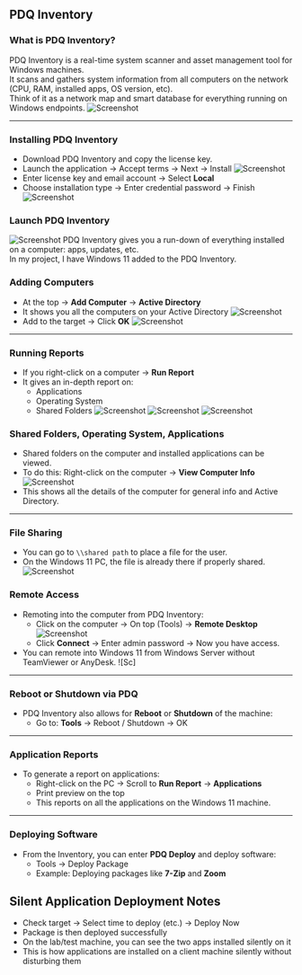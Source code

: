 ## PDQ Inventory

### What is PDQ Inventory?

PDQ Inventory is a real-time system scanner and asset management tool for Windows machines.  
It scans and gathers system information from all computers on the network (CPU, RAM, installed apps, OS version, etc).  
Think of it as a network map and smart database for everything running on Windows endpoints.
![Screenshot](images/screenshot414.jpg)

---
### Installing PDQ Inventory
- Download PDQ Inventory and copy the license key.
- Launch the application → Accept terms → Next → Install
![Screenshot](images/screenshot331.jpg)
- Enter license key and email account → Select **Local**
- Choose installation type → Enter credential password → Finish
![Screenshot](images/screenshot332.jpg)
### Launch PDQ Inventory
![Screenshot](images/screenshot333.jpg)
PDQ Inventory gives you a run-down of everything installed on a computer: apps, updates, etc.  
In my project, I have Windows 11 added to the PDQ Inventory.

### Adding Computers

- At the top → **Add Computer** → **Active Directory**
- It shows you all the computers on your Active Directory
![Screenshot](images/screenshot361.jpg)
- Add to the target → Click **OK**
![Screenshot](images/screenshot360.jpg)
---
### Running Reports

- If you right-click on a computer → **Run Report**
- It gives an in-depth report on:
  - Applications
  - Operating System
  - Shared Folders
![Screenshot](images/screenshot362.jpg)
![Screenshot](images/screenshot363.jpg)
![Screenshot](images/screenshot364.jpg)
### Shared Folders, Operating System, Applications

- Shared folders on the computer and installed applications can be viewed.
- To do this: Right-click on the computer → **View Computer Info**
![Screenshot](images/screenshot366.jpg)
- This shows all the details of the computer for general info and Active Directory.
---
### File Sharing
- You can go to `\\shared path` to place a file for the user.
- On the Windows 11 PC, the file is already there if properly shared.
![Screenshot](images/screenshot365.jpg)
### Remote Access

- Remoting into the computer from PDQ Inventory:
  - Click on the computer → On top (Tools) → **Remote Desktop**
![Screenshot](images/screenshot367.jpg)
  - Click **Connect** → Enter admin password → Now you have access.
- You can remote into Windows 11 from Windows Server without TeamViewer or AnyDesk.
![Sc]

---
### Reboot or Shutdown via PDQ

- PDQ Inventory also allows for **Reboot** or **Shutdown** of the machine:
  - Go to: **Tools** → Reboot / Shutdown → OK
---
### Application Reports

- To generate a report on applications:
  - Right-click on the PC → Scroll to **Run Report** → **Applications**
  - Print preview on the top
  - This reports on all the applications on the Windows 11 machine.
---
### Deploying Software

- From the Inventory, you can enter **PDQ Deploy** and deploy software:
  - Tools → Deploy Package
  - Example: Deploying packages like **7-Zip** and **Zoom**
## Silent Application Deployment Notes

- Check target → Select time to deploy (etc.) → Deploy Now
- Package is then deployed successfully
- On the lab/test machine, you can see the two apps installed silently on it
- This is how applications are installed on a client machine silently without disturbing them
